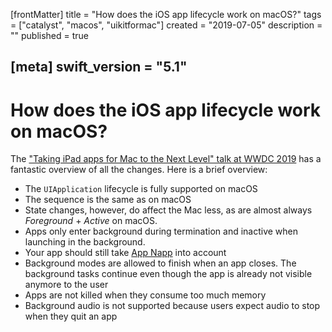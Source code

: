 [frontMatter]
title = "How does the iOS app lifecycle work on macOS?"
tags = ["catalyst", "macos", "uikitformac"]
created = "2019-07-05"
description = ""
published = true

[meta]
swift_version = "5.1"
---


# How does the iOS app lifecycle work on macOS?

The ["Taking iPad apps for Mac to the Next Level" talk at WWDC 2019](https://developer.apple.com/videos/play/wwdc2019/235/) has a fantastic overview of all the changes. Here is a brief overview:

- The `UIApplication` lifecycle is fully supported on macOS
- The sequence is the same as on macOS
- State changes, however, do affect the Mac less, as are almost always *Foreground* + *Active* on macOS.
- Apps only enter background during termination and inactive when launching in the background.
- Your app should still take [App Napp](https://developer.apple.com/library/archive/documentation/Performance/Conceptual/power_efficiency_guidelines_osx/AppNap.html) into account
- Background modes are allowed to finish when an app closes. The background tasks continue even though the app is already not visible anymore to the user
- Apps are not killed when they consume too much memory
- Background audio is not supported because users expect audio to stop when they quit an app
